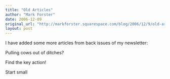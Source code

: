 ```yaml
---
title: "Old Articles"
author: "Mark Forster"
date: 2006-12-09
original_url: "http://markforster.squarespace.com/blog/2006/12/9/old-articles.html"
layout: post
---
```


I have added some more articles from back issues of my newsletter:

Pulling cows out of ditches?

Find the key action!

Start small

